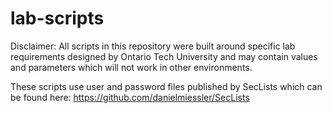 # lab-scripts
Disclaimer: All scripts in this repository were built around specific lab requirements designed by Ontario Tech University and may contain values and parameters which will not work in other environments. 

These scripts use user and password files published by SecLists which can be found here: https://github.com/danielmiessler/SecLists
